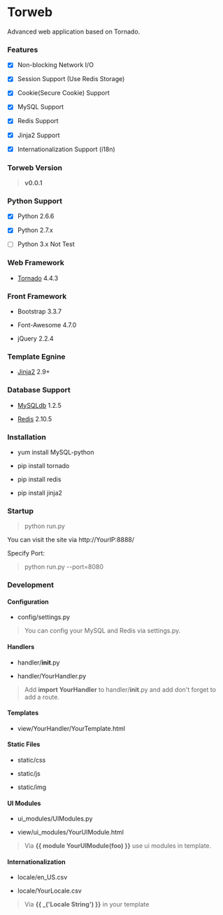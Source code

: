 # Torweb

Advanced web application based on Tornado.


### Features

- [x] Non-blocking Network I/O

- [x] Session Support (Use Redis Storage)

- [x] Cookie(Secure Cookie) Support

- [x] MySQL Support

- [x] Redis Support

- [x] Jinja2 Support

- [x] Internationalization Support (i18n)


### Torweb Version

> **v0.0.1**


### Python Support

- [x] Python 2.6.6

- [x] Python 2.7.x

- [ ] Python 3.x Not Test


### Web Framework

* [Tornado](http://www.tornadoweb.org) 4.4.3


### Front Framework

* Bootstrap 3.3.7

* Font-Awesome 4.7.0

* jQuery 2.2.4


### Template Egnine

* [Jinja2](http://jinja.pocoo.org/) 2.9+


### Database Support

* [MySQLdb](https://pypi.python.org/pypi/MySQL-python) 1.2.5

* [Redis](https://pypi.python.org/pypi/redis) 2.10.5


### Installation

* yum install MySQL-python

* pip install tornado

* pip install redis

* pip install jinja2


### Startup

> python run.py

You can visit the site via http://YourIP:8888/

Specify Port:

> python run.py --port=8080


### Development

#### Configuration

* config/settings.py

> You can config your MySQL and Redis via settings.py.

#### Handlers

* handler/__init__.py

* handler/YourHandler.py

> Add **import YourHandler** to handler/__init__.py and add don't forget to add a route.

#### Templates

* view/YourHandler/YourTemplate.html

#### Static Files

* static/css

* static/js

* static/img

#### UI Modules

* ui_modules/UIModules.py

* view/ui_modules/YourUIModule.html

> Via **{{ module YourUIModule(foo) }}** use ui modules in template.

#### Internationalization

* locale/en_US.csv

* locale/YourLocale.csv

> Via **{{ _('Locale String') }}** in your template

